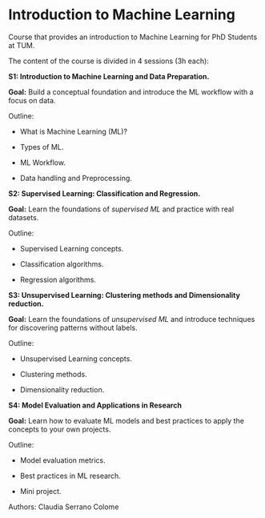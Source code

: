 # Introduction to Machine Learning

Course that provides an introduction to Machine Learning for PhD Students at TUM.

The content of the course is divided in 4 sessions (3h each):


**S1: Introduction to Machine Learning and Data Preparation.** 

  **Goal:** Build a conceptual foundation and introduce the ML workflow with a focus on data.
    
  Outline:
    
   - What is Machine Learning (ML)?
      
   - Types of ML.
      
   - ML Workflow.
      
   - Data handling and Preprocessing.

      
**S2: Supervised Learning: Classification and Regression.**
    
  **Goal:** Learn the foundations of *supervised ML* and practice with real datasets.
    
  Outline:
  
   - Supervised Learning concepts.
  
   - Classification algorithms.

   - Regression algorithms.

      
**S3: Unsupervised Learning: Clustering methods and Dimensionality reduction.**
  
  **Goal:** Learn the foundations of *unsupervised ML* and introduce techniques for discovering patterns without labels.
  
  Outline:
      
   - Unsupervised Learning concepts.
  
   - Clustering methods.
      
   - Dimensionality reduction.

      
**S4: Model Evaluation and Applications in Research**

  **Goal:** Learn how to evaluate ML models and best practices to apply the concepts to your own projects.
    
  Outline:
  
  - Model evaluation metrics.
  
  - Best practices in ML research.
  
  - Mini project.


Authors: Claudia Serrano Colome


